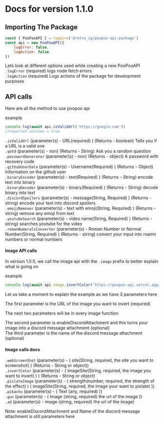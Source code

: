 # Docs for version 1.1.0

## Importing The Package

```js
const { PooPooAPI } = require('@retro_ig/poopoo-api-package')
const api = new PooPooAPI({
    logError: false,
    logAction: false
})
```
Lets look at different options used while creating a new PooPooAPI  
`.logError` (required) logs node fetch errors  
`.logAction` (required) Logs actions of the package for development purposes  

## API calls

Here are all the method to use poopoo api

example

```js
console.log(await api.isValidUrl('https://google.com'))
//expected outcome = true
```

`.isValidUrl` (parameter(s) - URL(required) ) (Returns - boolean) Tells you if a URL is a valid one  
`.qotd` (parameter(s) - non) (Returns - String) Ask you a random question  
`.passwordGenerator` (parameter(s) - non) (Returns - object) A password with recovery code  
`.githubUserData` (parameter(s) - Username(Required) ) (Returns - Object) Information on the github user  
`.binaryEncoder` (parameter(s) - text(Required) ) (Returns - String) encode text into binary  
`.binaryDecoder` (parameter(s) - binary(Required) ) (Returns - String) decode binary into text  
`.discordSpoilers` (parameter(s) - message(String, Required) ) (Returns - string) encode your text into discord spoilers  
`.emojiRemover` (parameter(s) - text with emoji(String, Required) ) (Returns - string) remove any emoji from text  
`.youtubeSearch` (parameter(s) - video name(String, Required) ) (Returns - string) searches youtube for the video  
`.romanNumeralsConverter` (parameter(s) - Roman Number or Normal Number(String, Required) ) (Returns - string) convert your input into roamn numbers or normal numbers

#### Image API calls

In version 1.0.0, we call the image api with the `.image` prefix to better explain what is going on

example

```js
console.log(await api.image.invertColor('https://poopoo-api.vercel.app/images/example.png', true, 'poopoo inverted.png'))
```

Let us take a moment to explain the example as we have 3 parameters here  

The first parameter is the URL of the image you want to invert (required)

The next two parameters will be in every image function

The second parameter is enableDiscordAttachment and this turns your image into a discord message attachment (optional)  
The third parameter is the name of the discord message attachment (optional)

#### Image calls docs

`.webScreenShot` (parameter(s) - ( site(String, required, the site you want to screenshot) )  (Returns - String or object))  
`.invertColor` (parameter(s) - ( imageSite(String, required, the image you want to invert) ) ) (Returns - String or object)  
`.pixlateImage` (parameter(s) - ( strength(number, required, the strength of the effect) ) ( imageSite(String, required, the image your want to pixlate) ))  
`.pikachu` (parameter(s) - ( Text (any, required) ))  
`.gun` (parameter(s) - ( Image (string, required) the url of the image ))  
`.ad` (parameter(s) - image (string, required) the url of the image)

Note: enableDiscordAttachment and Name of the discord message attachment is still parameters here
